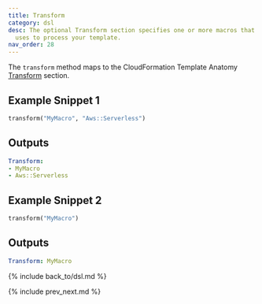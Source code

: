 ```yaml
---
title: Transform
category: dsl
desc: The optional Transform section specifies one or more macros that AWS CloudFormation
  uses to process your template.
nav_order: 28
---
```


The `transform` method maps to the CloudFormation Template Anatomy [Transform](https://docs.aws.amazon.com/AWSCloudFormation/latest/UserGuide/transform-section-structure.html) section.

## Example Snippet 1

```ruby
transform("MyMacro", "Aws::Serverless")
```

## Outputs

```yaml
Transform:
- MyMacro
- Aws::Serverless
```

## Example Snippet 2

```ruby
transform("MyMacro")
```

## Outputs

```yaml
Transform: MyMacro
```

{% include back_to/dsl.md %}

{% include prev_next.md %}
